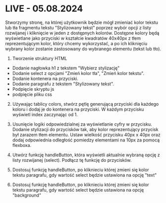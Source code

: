 # LIVE - 05.08.2024
Stworzymy stronę, na której użytkownik będzie mógł zmieniać kolor tekstu lub tła fragmentu tekstu "Stylizowany tekst"
poprzez wybór opcji z listy rozwijanej i kliknięcie w jeden z dostępnych kolorów.
Dostępne kolory będą wyświetlane jako przyciski w kształcie kwadratów 40x40px z tłem reprezentującym kolor,
który chcemy wykorzystać, a po ich kliknięciu wybrany kolor zostanie zastosowany do wybranego elementu (tekst lub tło).

1. Tworzenie struktury HTML
- Dodanie nagłowka h1 z tekstem "Wybierz stylizację"
- Dodanie select z opcjami "Zmień kolor tła", "Zmień kolor tekstu".
- Dodanie kontenera na przyciski.
- Dodanie paragrafu z tekstem "Stylizowany tekst".
- Podpięcie skryptu js
- podpięcie pliku css

2. Używając tablicy colors, stwórz pętlę generującą przyciski dla każdego koloru i dodaj je do kontenera na przyciski. W każdym przycisku wyświetl index zaczynając od 1.

3. Usunięcie logiki odpowiedzialnej za wyświetlanie cyfry w przycisku. Dodanie stylizacji do przycisków tak, aby kolor reprezentujący przycisk był zarazem tłem elementu. Ustaw wielkość przycisku  40px x 40px oraz dodaj odpowiednia odległość pomiedzy elementami na 10px za pomocą flexboxa.

4. Utwórz funkcję handleButton, która wyświetli aktualnie wybraną opcję z listy rozwijanej (select). Podłącz tę funkcję do przycisków.

5. Dostosuj funkcję handleButton, po kliknieciu której zmieni się kolor tekstu paragrafu, gdy wartość select będzie ustawiona na opcję "text"

6. Dostosuj funkcję handleButton, po kliknieciu której zmieni się kolor tekstu paragrafu, gdy wartość select będzie ustawiona na opcję "background"